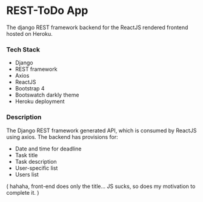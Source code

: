 # REST-ToDo App 
  The django REST framework backend for the ReactJS rendered frontend hosted on Heroku.

### Tech Stack
- Django
- REST framework
- Axios
- ReactJS
- Bootstrap 4 
- Bootswatch darkly theme
- Heroku deployment

### Description
   The Django REST framework generated API, which is consumed by ReactJS using axios. The backend has provisions for: 
   - Date and time for deadline
   - Task title
   - Task description
   - User-specific list
   - Users list
   
( hahaha, front-end does only the title... JS sucks, so does my motivation to complete it. ) 
